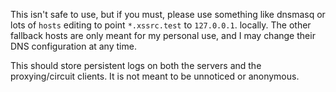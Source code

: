This isn't safe to use, but if you must, please use something like dnsmasq or lots of
`hosts` editing to point `*.xssrc.test` to `127.0.0.1`. locally. The other fallback
hosts are only meant for my personal use, and I may change their DNS configuration at
any time.

This should store persistent logs on both the servers and the proxying/circuit clients.
It is not meant to be unnoticed or anonymous.

